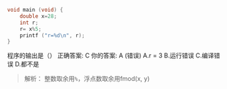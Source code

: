 ```cpp
void main (void) {
    double x=28;
    int r;
    r= x%5;
    printf ("r=%d\n", r);
}
```
程序的输出是（）
正确答案: C   你的答案: A (错误)
A.r = 3
B.运行错误
C.编译错误
D.都不是


> 解析：
整数取余用`%`，浮点数取余用fmod(x, y)